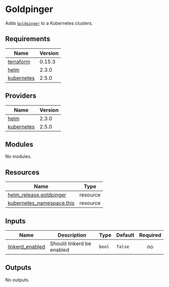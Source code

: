 # Goldpinger

Adds [`Goldpinger`](https://github.com/bloomberg/goldpinger) to a Kubernetes clusters.

## Requirements

| Name | Version |
|------|---------|
| <a name="requirement_terraform"></a> [terraform](#requirement\_terraform) | 0.15.3 |
| <a name="requirement_helm"></a> [helm](#requirement\_helm) | 2.3.0 |
| <a name="requirement_kubernetes"></a> [kubernetes](#requirement\_kubernetes) | 2.5.0 |

## Providers

| Name | Version |
|------|---------|
| <a name="provider_helm"></a> [helm](#provider\_helm) | 2.3.0 |
| <a name="provider_kubernetes"></a> [kubernetes](#provider\_kubernetes) | 2.5.0 |

## Modules

No modules.

## Resources

| Name | Type |
|------|------|
| [helm_release.goldpinger](https://registry.terraform.io/providers/hashicorp/helm/2.3.0/docs/resources/release) | resource |
| [kubernetes_namespace.this](https://registry.terraform.io/providers/hashicorp/kubernetes/2.5.0/docs/resources/namespace) | resource |

## Inputs

| Name | Description | Type | Default | Required |
|------|-------------|------|---------|:--------:|
| <a name="input_linkerd_enabled"></a> [linkerd\_enabled](#input\_linkerd\_enabled) | Should linkerd be enabled | `bool` | `false` | no |

## Outputs

No outputs.
